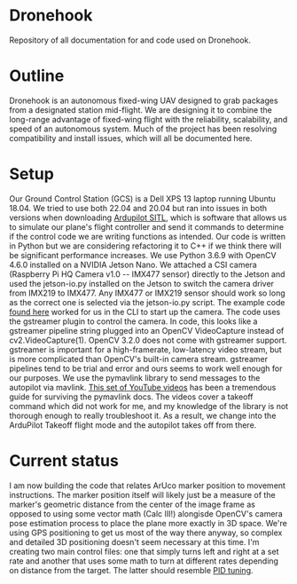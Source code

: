 # Dronehook
Repository of all documentation for and code used on Dronehook.

# Outline
Dronehook is an autonomous fixed-wing UAV designed to grab packages from a designated station mid-flight. We are designing it to combine the long-range advantage of fixed-wing flight with the reliability, scalability, and speed of an autonomous system. Much of the project has been resolving compatibility and install issues, which will all be documented here.

# Setup
Our Ground Control Station (GCS) is a Dell XPS 13 laptop running Ubuntu 18.04. We tried to use both 22.04 and 20.04 but ran into issues in both versions when downloading [Ardupilot SITL](https://ardupilot.org/dev/docs/setting-up-sitl-on-linux.html), which is software that allows us to simulate our plane's flight controller and send it commands to determine if the control code we are writing functions as intended.
Our code is written in Python but we are considering refactoring it to C++ if we think there will be significant performance increases. We use Python 3.6.9 with OpenCV 4.6.0 installed on a NVIDIA Jetson Nano. We attached a CSI camera (Raspberry Pi HQ Camera v1.0 -- IMX477 sensor) directly to the Jetson and used the jetson-io.py installed on the Jetson to switch the camera driver from IMX219 to IMX477. Any IMX477 or IMX219 sensor should work so long as the correct one is selected via the jetson-io.py script. The example code [found here](https://jetsonhacks.com/2019/04/02/jetson-nano-raspberry-pi-camera/) worked for us in the CLI to start up the camera. The code uses the gstreamer plugin to control the camera. In code, this looks like a gstreamer pipeline string plugged into an OpenCV VideoCapture instead of cv2.VideoCapture(1). OpenCV 3.2.0 does not come with gstreamer support. gstreamer is important for a high-framerate, low-latency video stream, but is more complicated than OpenCV's built-in camera stream. gstreamer pipelines tend to be trial and error and ours seems to work well enough for our purposes.
We use the pymavlink library to send messages to the autopilot via mavlink. [This set of YouTube videos](https://www.youtube.com/watch?v=kecnaxlUiTY) has been a tremendous guide for surviving the pymavlink docs. The videos cover a takeoff command which did not work for me, and my knowledge of the library is not thorough enough to really troubleshoot it. As a result, we change into the ArduPilot Takeoff flight mode and the autopilot takes off from there.

# Current status
I am now building the code that relates ArUco marker position to movement instructions. The marker position itself will likely just be a measure of the marker's geometric distance from the center of the image frame as opposed to using some vector math (Calc III!) alongisde OpenCV's camera pose estimation process to place the plane more exactly in 3D space. We're using GPS positioning to get us most of the way there anyway, so complex and detailed 3D positioning doesn't seem necessary at this time. I'm creating two main control files: one that simply turns left and right at a set rate and another that uses some math to turn at different rates depending on distance from the target. The latter should resemble [PID tuning](https://en.wikipedia.org/wiki/PID_controller).
